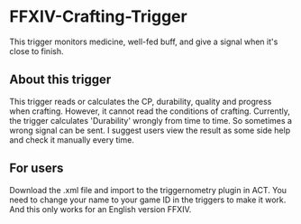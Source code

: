# FFXIV-Crafting-Trigger
This trigger monitors medicine, well-fed buff, and give a signal when it's close to finish. 

## About this trigger
This trigger reads or calculates the CP, durability, quality and progress when crafting. However, it cannot read the conditions of crafting. 
Currently, the trigger calculates 'Durability' wrongly from time to time. So sometimes a wrong signal can be sent. I suggest users view the result as some side help and check it manually every time. 

## For users
Download the .xml file and import to the triggernometry plugin in ACT. You need to change your name to your game ID in the triggers to make it work. And this only works for an English version FFXIV. 
